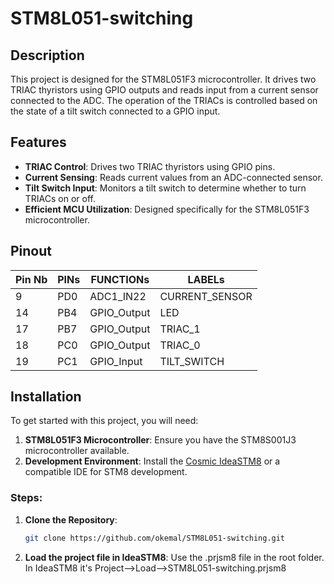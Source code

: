 # STM8L051-switching

## Description

This project is designed for the STM8L051F3 microcontroller. It drives two TRIAC thyristors using GPIO outputs and reads input from a current sensor connected to the ADC. The operation of the TRIACs is controlled based on the state of a tilt switch connected to a GPIO input.

## Features

- **TRIAC Control**: Drives two TRIAC thyristors using GPIO pins.
- **Current Sensing**: Reads current values from an ADC-connected sensor.
- **Tilt Switch Input**: Monitors a tilt switch to determine whether to turn TRIACs on or off.
- **Efficient MCU Utilization**: Designed specifically for the STM8L051F3 microcontroller.

## Pinout

| Pin Nb | PINs | FUNCTIONs   | LABELs         |
|--------|------|-------------|----------------|
| 9      | PD0  | ADC1_IN22   | CURRENT_SENSOR |
| 14	   | PB4	 | GPIO_Output | LED            |
| 17	   | PB7	 | GPIO_Output | TRIAC_1        |
| 18	   | PC0	 | GPIO_Output | TRIAC_0        |
| 19     | PC1	 | GPIO_Input  | TILT_SWITCH    |

## Installation

To get started with this project, you will need:

1. **STM8L051F3 Microcontroller**: Ensure you have the STM8S001J3 microcontroller available.
2. **Development Environment**: Install the [Cosmic IdeaSTM8](https://www.cosmicsoftware.com/download_stm8_free.php) or a compatible IDE for STM8 development.

### Steps:

1. **Clone the Repository**:
   ```bash
   git clone https://github.com/okemal/STM8L051-switching.git
   ```
2. **Load the project file in IdeaSTM8**: Use the .prjsm8 file in the root folder. In IdeaSTM8 it's Project-->Load-->STM8L051-switching.prjsm8
